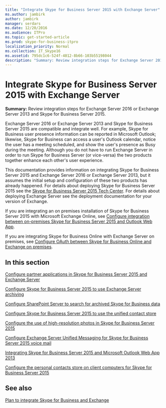 ```yaml
---
title: "Integrate Skype for Business Server 2015 with Exchange Server"
ms.author: jambirk
author: jambirk
manager: serdars
ms.date: 12/20/2016
ms.audience: ITPro
ms.topic: get-started-article
ms.prod: skype-for-business-itpro
localization_priority: Normal
ms.collection: IT_Skype16
ms.assetid: 795dc1c6-524f-4012-8b66-103b55198044
description: "Summary: Review integration steps for Exchange Server 2016 or Exchange Server 2013 and Skype for Business Server 2015."
---
```


# Integrate Skype for Business Server 2015 with Exchange Server
 
**Summary:** Review integration steps for Exchange Server 2016 or Exchange Server 2013 and Skype for Business Server 2015.
  
Exchange Server 2016 or Exchange Server 2013 and Skype for Business Server 2015 are compatible and integrate well. For example, Skype for Business user presence information can be reported in Microsoft Outlook; likewise, Skype for Business can access a user's Outlook calendar, notice the user has a meeting scheduled, and show the user's presence as Busy during the meeting. Although you do not have to run Exchange Server in order to run Skype for Business Server (or vice-versa) the two products together enhance each other's user experience.
  
This documentation provides information on integrating Skype for Business Server 2015 and Exchange Server 2016 or Exchange Server 2013, but it assumes the initial setup and configuration of these two products has already happened. For details about deploying Skype for Business Server 2015 see the [Skype for Business Server 2015 Tech Center](https://go.microsoft.com/fwlink/p/?LinkId=246127). For details about deploying Exchange Server see the deployment documentation for your version of Exchange.
  
If you are integrating an on premises installation of Skype for Business Server 2015 with Microsoft Exchange Online, see [Configure integration between on-premises Skype for Business Server 2015 and Outlook Web App](outlook-web-app.md).
  
If you are integrating Skype for Business Online with Exchange Server on premises, see [Configure OAuth between Skype for Business Online and Exchange on premises](oauth-with-online-and-on-premises.md).
  
## In this section

[Configure partner applications in Skype for Business Server 2015 and Exchange Server](configure-partner-applications.md)
  
[Configure Skype for Business Server 2015 to use Exchange Server archiving](use-exchange-archiving.md)
  
[Configure SharePoint Server to search for archived Skype for Business data](sharepoint-to-search-for-archived-data.md)
  
[Configure Skype for Business Server 2015 to use the unified contact store](use-the-unified-contact-store.md)
  
[Configure the use of high-resolution photos in Skype for Business Server 2015](high-resolution-photos.md)
  
[Configure Exchange Server Unified Messaging for Skype for Business Server 2015 voice mail](exchangeunified-messaging-for-voice-mail.md)
  
[Integrating Skype for Business Server 2015 and Microsoft Outlook Web App 2013](http://technet.microsoft.com/library/513d4cc7-aa87-4f68-b99d-d58b63bdf242.aspx)
  
[Configure the personal contacts store on client computers for Skype for Business Server 2015](personal-contacts-store.md)
  
## See also

[Plan to integrate Skype for Business and Exchange](../../plan-your-deployment/integrate-with-exchange/integrate-with-exchange.md)